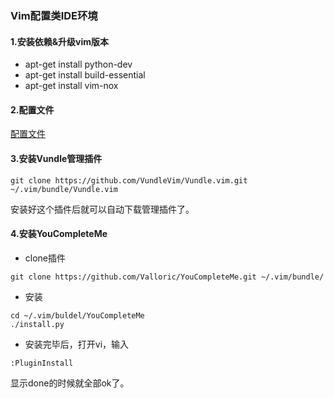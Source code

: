 ### Vim配置类IDE环境
#### 1.安装依赖&升级vim版本
- apt-get install python-dev
- apt-get install build-essential
- apt-get install vim-nox


#### 2.配置文件
[配置文件](./.vim.rc)


#### 3.安装Vundle管理插件
```
git clone https://github.com/VundleVim/Vundle.vim.git ~/.vim/bundle/Vundle.vim
```
安装好这个插件后就可以自动下载管理插件了。

#### 4.安装YouCompleteMe
- clone插件
```
git clone https://github.com/Valloric/YouCompleteMe.git ~/.vim/bundle/
```

- 安装
```
cd ~/.vim/buldel/YouCompleteMe
./install.py
```

- 安装完毕后，打开vi，输入
```
:PluginInstall
```
显示done的时候就全部ok了。
